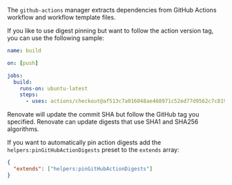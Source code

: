 The `github-actions` manager extracts dependencies from GitHub Actions workflow and workflow template files.

If you like to use digest pinning but want to follow the action version tag, you can use the following sample:

```yaml
name: build

on: [push]

jobs:
  build:
    runs-on: ubuntu-latest
    steps:
      - uses: actions/checkout@af513c7a016048ae468971c52ed77d9562c7c819 # v1.0.0
```

Renovate will update the commit SHA but follow the GitHub tag you specified.
Renovate can update digests that use SHA1 and SHA256 algorithms.

If you want to automatically pin action digests add the `helpers:pinGitHubActionDigests` preset to the `extends` array:

```json
{
  "extends": ["helpers:pinGitHubActionDigests"]
}
```
